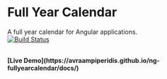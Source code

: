 # Full Year Calendar
A full year calendar for Angular applications. <br>
[![Build Status](https://travis-ci.org/avraampiperidis/ng-fullyearcalendar.svg?branch=dev)](https://travis-ci.org/avraampiperidis/ng-fullyearcalendar)

<br>
<b>[Live Demo](https://avraampiperidis.github.io/ng-fullyearcalendar/docs/) </b>
